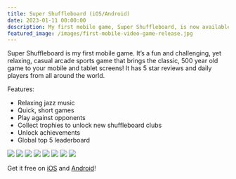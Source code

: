 ```yaml
---
title: Super Shuffleboard (iOS/Android)
date: 2023-01-11 00:00:00
description: My first mobile game, Super Shuffleboard, is now available. Get it FREE on iOS and Android...
featured_image: /images/first-mobile-video-game-release.jpg
---
```


Super Shuffleboard is my first mobile game. It’s a fun and challenging, yet relaxing, casual arcade sports game that brings the classic, 500 year old game to your mobile and tablet screens! It has 5 star reviews and daily players from all around the world.

Features:
- Relaxing jazz music
- Quick, short games
- Play against opponents
- Collect trophies to unlock new shuffleboard clubs
- Unlock achievements
- Global top 5 leaderboard

<div class=“gallery” data-columns=“2”>
	<img src=“/images/first-mobile-game-01”>
    <img src=“/images/first-mobile-game-02”>
    <img src=“/images/first-mobile-game-03”>
    <img src=“/images/first-mobile-game-04”>
    <img src=“/images/first-mobile-game-05”>
    <img src=“/images/first-mobile-game-06”>
    <img src=“/images/first-mobile-game-07”>
    <img src=“/images/first-mobile-game-08”>
</div>

Get it free on [iOS](https://apps.apple.com/ca/app/super-shuffleboard/id1585158031) and [Android](https://play.google.com/store/apps/details?id=com.AdamWozniak.Shuffleboard)!